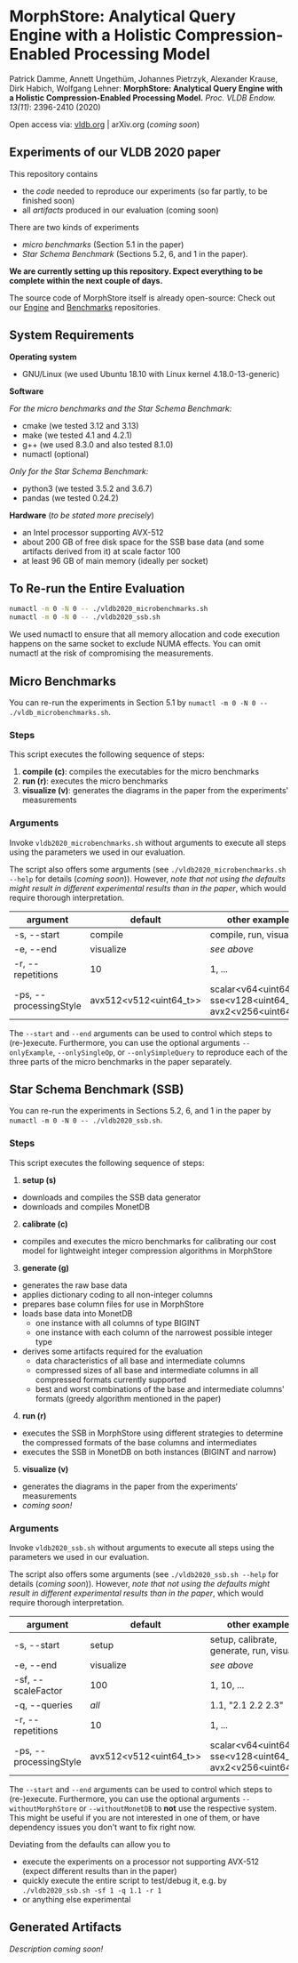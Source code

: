 # MorphStore: Analytical Query Engine with a Holistic Compression-Enabled Processing Model

Patrick Damme, Annett Ungethüm, Johannes Pietrzyk, Alexander Krause, Dirk Habich, Wolfgang Lehner:
**MorphStore: Analytical Query Engine with a Holistic Compression-Enabled Processing Model.**
*Proc. VLDB Endow. 13(11)*: 2396-2410 (2020)

Open access via: [vldb.org](http://www.vldb.org/pvldb/vol13/p2396-damme.pdf) | arXiv.org (*coming soon*)

## Experiments of our VLDB 2020 paper

This repository contains
- the *code* needed to reproduce our experiments (so far partly, to be finished soon)
- all *artifacts* produced in our evaluation (coming soon)

There are two kinds of experiments
- *micro benchmarks* (Section 5.1 in the paper)
- *Star Schema Benchmark* (Sections 5.2, 6, and 1 in the paper).

**We are currently setting up this repository. Expect everything to be complete within the next couple of days.**

The source code of MorphStore itself is already open-source: Check out our [Engine](https://github.com/MorphStore/Engine) and [Benchmarks](https://github.com/MorphStore/Benchmarks) repositories.

## System Requirements

**Operating system**

- GNU/Linux (we used Ubuntu 18.10 with Linux kernel 4.18.0-13-generic)

**Software**

*For the micro benchmarks and the Star Schema Benchmark:*
- cmake (we tested 3.12 and 3.13)
- make (we tested 4.1 and 4.2.1)
- g++ (we used 8.3.0 and also tested 8.1.0)
- numactl (optional)

*Only for the Star Schema Benchmark:*
- python3 (we tested 3.5.2 and 3.6.7)
- pandas (we tested 0.24.2)

**Hardware** (*to be stated more precisely*)
- an Intel processor supporting AVX-512
- about 200 GB of free disk space for the SSB base data (and some artifacts derived from it) at scale factor 100
- at least 96 GB of main memory (ideally per socket)

## To Re-run the Entire Evaluation

```bash
numactl -m 0 -N 0 -- ./vldb2020_microbenchmarks.sh
numactl -m 0 -N 0 -- ./vldb2020_ssb.sh
```

We used numactl to ensure that all memory allocation and code execution happens on the same socket to exclude NUMA effects.
You can omit numactl at the risk of compromising the measurements.

## Micro Benchmarks

You can re-run the experiments in Section 5.1 by `numactl -m 0 -N 0 -- ./vldb_microbenchmarks.sh`.

### Steps

This script executes the following sequence of steps:

1. **compile (c)**: compiles the executables for the micro benchmarks
2. **run (r)**: executes the micro benchmarks
3. **visualize (v)**: generates the diagrams in the paper from the experiments' measurements

### Arguments

Invoke `vldb2020_microbenchmarks.sh` without arguments to execute all steps using the parameters we used in our evaluation.

The script also offers some arguments (see `./vldb2020_microbenchmarks.sh --help` for details (*coming soon*)).
However, *note that not using the defaults might result in different experimental results than in the paper*, which would require thorough interpretation.

argument | default | other examples
--- | --- | ---
-s, --start | compile | compile, run, visualize
-e, --end | visualize | *see above*
-r, --repetitions | 10 | 1, ...
-ps, --processingStyle | avx512<v512<uint64_t>> | scalar<v64<uint64_t>>, sse<v128<uint64_t>>, avx2<v256<uint64_t>>

The `--start` and `--end` arguments can be used to control which steps to (re-)execute.
Furthermore, you can use the optional arguments `--onlyExample`, `--onlySingleOp`, or `--onlySimpleQuery` to reproduce each of the three parts of the micro benchmarks in the paper separately.

## Star Schema Benchmark (SSB)

You can re-run the experiments in Sections 5.2, 6, and 1 in the paper by `numactl -m 0 -N 0 -- ./vldb2020_ssb.sh`.

### Steps

This script executes the following sequence of steps:

1. **setup (s)**
  - downloads and compiles the SSB data generator
  - downloads and compiles MonetDB
2. **calibrate (c)**
  - compiles and executes the micro benchmarks for calibrating our cost model for lightweight integer compression algorithms in MorphStore
3. **generate (g)**
  - generates the raw base data
  - applies dictionary coding to all non-integer columns
  - prepares base column files for use in MorphStore
  - loads base data into MonetDB
    - one instance with all columns of type BIGINT
    - one instance with each column of the narrowest possible integer type
  - derives some artifacts required for the evaluation
    - data characteristics of all base and intermediate columns
    - compressed sizes of all base and intermediate columns in all compressed formats currently supported
    - best and worst combinations of the base and intermediate columns' formats (greedy algorithm mentioned in the paper)
4. **run (r)**
  - executes the SSB in MorphStore using different strategies to determine the compressed formats of the base columns and intermediates
  - executes the SSB in MonetDB on both instances (BIGINT and narrow)
5. **visualize (v)**
  - generates the diagrams in the paper from the experiments‘ measurements
  - *coming soon!*
  
### Arguments

Invoke `vldb2020_ssb.sh` without arguments to execute all steps using the parameters we used in our evaluation.

The script also offers some arguments (see `./vldb2020_ssb.sh --help` for details (*coming soon*)).
However, *note that not using the defaults might result in different experimental results than in the paper*, which would require thorough interpretation.

argument | default | other examples
--- | --- | ---
-s, --start | setup | setup, calibrate, generate, run, visualize
-e, --end | visualize | *see above*
-sf, --scaleFactor | 100 | 1, 10, ...
-q, --queries | *all* | 1.1, "2.1 2.2 2.3"
-r, --repetitions | 10 | 1, ...
-ps, --processingStyle | avx512<v512<uint64_t>> | scalar<v64<uint64_t>>, sse<v128<uint64_t>>, avx2<v256<uint64_t>>

The `--start` and `--end` arguments can be used to control which steps to (re-)execute.
Furthermore, you can use the optional arguments `--withoutMorphStore` or `--withoutMonetDB` to **not** use the respective system.
This might be useful if you are not interested in one of them, or have dependency issues you don't want to fix right now.

Deviating from the defaults can allow you to
- execute the experiments on a processor not supporting AVX-512 (expect different results than in the paper)
- quickly execute the entire script to test/debug it, e.g. by `./vldb2020_ssb.sh -sf 1 -q 1.1 -r 1`
- or anything else experimental

## Generated Artifacts

*Description coming soon!*
